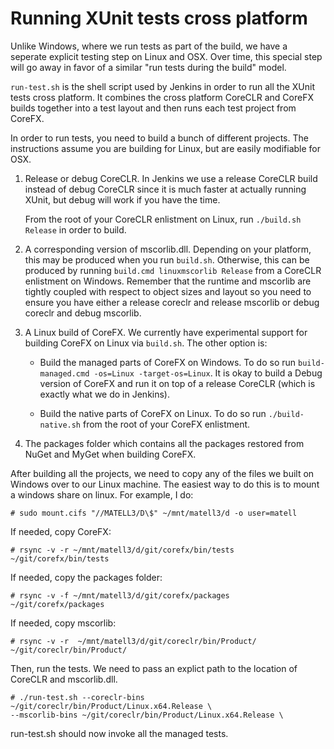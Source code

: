 # Running XUnit tests cross platform

Unlike Windows, where we run tests as part of the build, we have a seperate
explicit testing step on Linux and OSX. Over time, this special step will go
away in favor of a similar "run tests during the build" model.

`run-test.sh` is the shell script used by Jenkins in order to run all the XUnit
tests cross platform. It combines the cross platform CoreCLR and CoreFX builds
together into a test layout and then runs each test project from CoreFX.

In order to run tests, you need to build a bunch of different projects. The
instructions assume you are building for Linux, but are easily modifiable for OSX.

1. Release or debug CoreCLR. In Jenkins we use a release CoreCLR build instead
   of debug CoreCLR since it is much faster at actually running XUnit, but debug
   will work if you have the time.

   From the root of your CoreCLR enlistment on Linux, run `./build.sh Release` in
   order to build.
2. A corresponding version of mscorlib.dll. Depending on your platform, this may
   be produced when you run  `build.sh`. Otherwise, this can be produced by
   running `build.cmd linuxmscorlib Release` from a CoreCLR enlistment on
   Windows. Remember that the runtime and mscorlib are tightly coupled with
   respect to object sizes and layout so you need to ensure you have either a
   release coreclr and release mscorlib or debug coreclr and debug mscorlib.
3. A Linux build of CoreFX. We currently have experimental support for building
   CoreFX on Linux via `build.sh`. 
   The other option is:

   * Build the managed parts of CoreFX on Windows. To do so run `build-managed.cmd -os=Linux -target-os=Linux`. It is okay to build a Debug version of CoreFX and run it
   on top of a release CoreCLR (which is exactly what we do in Jenkins).

   * Build the native parts of CoreFX on Linux. To do so run `./build-native.sh` from the root of your CoreFX enlistment.

4. The packages folder which contains all the packages restored from NuGet and
   MyGet when building CoreFX.


After building all the projects, we need to copy any of the files we built on Windows
over to our Linux machine. The easiest way to do this is to mount a windows
share on linux. For example, I do:

```
# sudo mount.cifs "//MATELL3/D\$" ~/mnt/matell3/d -o user=matell
```

If needed, copy CoreFX:

```
# rsync -v -r ~/mnt/matell3/d/git/corefx/bin/tests ~/git/corefx/bin/tests
```

If needed, copy the packages folder:

```
# rsync -v -f ~/mnt/matell3/d/git/corefx/packages ~/git/corefx/packages
```

If needed, copy mscorlib:
```
# rsync -v -r  ~/mnt/matell3/d/git/coreclr/bin/Product/ ~/git/coreclr/bin/Product/
```

Then, run the tests. We need to pass an explict path to the location of CoreCLR
and mscorlib.dll.

```
# ./run-test.sh --coreclr-bins ~/git/coreclr/bin/Product/Linux.x64.Release \
--mscorlib-bins ~/git/coreclr/bin/Product/Linux.x64.Release \
```

run-test.sh should now invoke all the managed tests.
